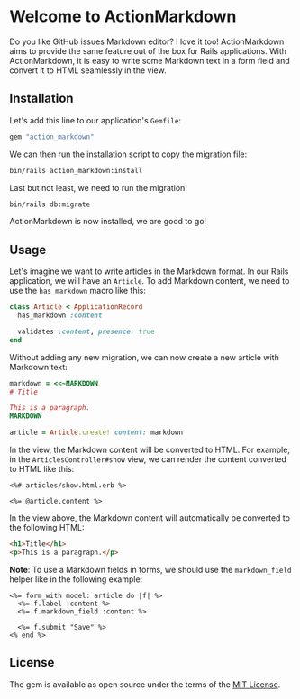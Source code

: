 # Welcome to ActionMarkdown

Do you like GitHub issues Markdown editor? I love it too! ActionMarkdown aims to provide the same feature out of the box for Rails applications. With ActionMarkdown, it is easy to write some Markdown text in a form field and convert it to HTML seamlessly in the view.

## Installation

Let's add this line to our application's `Gemfile`:

```ruby
gem "action_markdown"
```

We can then run the installation script to copy the migration file:

```bash
bin/rails action_markdown:install
```

Last but not least, we need to run the migration:

```bash
bin/rails db:migrate
```

ActionMarkdown is now installed, we are good to go!

## Usage

Let's imagine we want to write articles in the Markdown format. In our Rails application, we will have an `Article`. To add Markdown content, we need to use the `has_markdown` macro like this:

```rb
class Article < ApplicationRecord
  has_markdown :content

  validates :content, presence: true
end
```

Without adding any new migration, we can now create a new article with Markdown text:

```rb
markdown = <<~MARKDOWN
# Title

This is a paragraph.
MARKDOWN

article = Article.create! content: markdown
```

In the view, the Markdown content will be converted to HTML. For example, in the `ArticlesController#show` view, we can render the content converted to HTML like this:

```erb
<%# articles/show.html.erb %>

<%= @article.content %>
```

In the view above, the Markdown content will automatically be converted to the following HTML:

```html
<h1>Title</h1>
<p>This is a paragraph.</p>
```

**Note**: To use a Markdown fields in forms, we should use the `markdown_field` helper like in the following example:

```erb
<%= form_with model: article do |f| %>
  <%= f.label :content %>
  <%= f.markdown_field :content %>

  <%= f.submit "Save" %>
<% end %>
```

## License

The gem is available as open source under the terms of the [MIT License](https://opensource.org/licenses/MIT).
